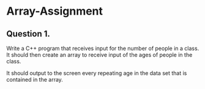 # Array-Assignment


## Question 1.
Write a C++ program that receives input for the number of people in a class. It should then create an array to receive input of the ages of people in the class.

It should output to the screen every repeating age in the data set that is contained in the array.
